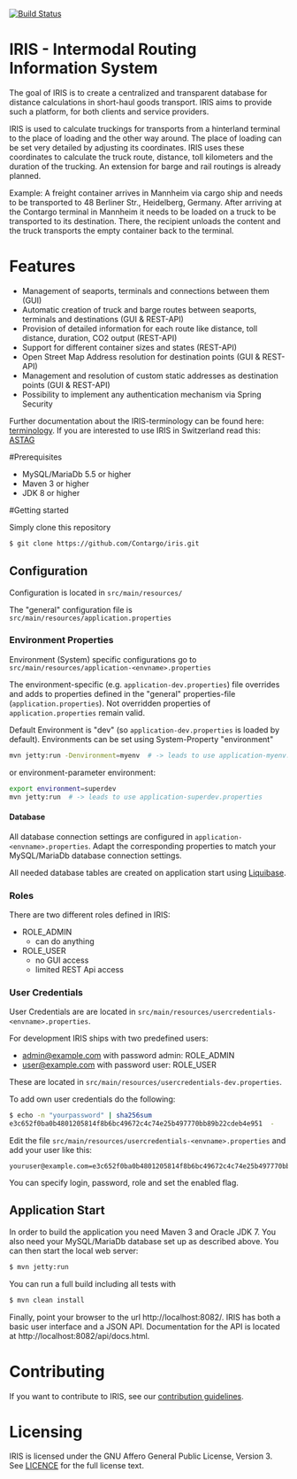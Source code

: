 [![Build Status](https://travis-ci.org/Contargo/iris.svg?branch=master)](https://travis-ci.org/Contargo/iris)

IRIS - Intermodal Routing Information System
=========

The goal of IRIS is to create a centralized and transparent database for distance calculations in short-haul goods transport.
IRIS aims to provide such a platform, for both clients and service providers.

IRIS is used to calculate truckings for transports from a hinterland terminal to the place of loading and the other way around.
The place of loading can be set very detailed by adjusting its coordinates.
IRIS uses these coordinates to calculate the truck route, distance, toll kilometers and the duration of the trucking.
An extension for barge and rail routings is already planned.

Example: A freight container arrives in Mannheim via cargo ship and needs to be transported to 48 Berliner Str., Heidelberg, Germany.
After arriving at the Contargo terminal in Mannheim it needs to be loaded on a truck to be transported to its destination.
There, the recipient unloads the content and the truck transports the empty container back to the terminal.

# Features
* Management of seaports, terminals and connections between them (GUI)
* Automatic creation of truck and barge routes between seaports, terminals and destinations (GUI & REST-API)
* Provision of detailed information for each route like distance, toll distance, duration, CO2 output (REST-API)
* Support for different container sizes and states (REST-API)
* Open Street Map Address resolution for destination points (GUI & REST-API)
* Management and resolution of custom static addresses as destination points (GUI & REST-API)
* Possibility to implement any authentication mechanism via Spring Security

Further documentation about the IRIS-terminology can be found here: [terminology](docs/terminology.md).
If you are interested to use IRIS in Switzerland read this: [ASTAG](docs/astag.md)


#Prerequisites
 - MySQL/MariaDb 5.5 or higher
 - Maven 3 or higher
 - JDK 8 or higher


#Getting started

Simply clone this repository
```sh
$ git clone https://github.com/Contargo/iris.git
```

## Configuration

Configuration is located in ```src/main/resources/```

The "general" configuration file is ```src/main/resources/application.properties```


### Environment Properties

Environment (System) specific configurations go to ```src/main/resources/application-<envname>.properties``` 

The environment-specific (e.g. ```application-dev.properties```) file overrides and adds to properties defined in the "general" properties-file (```application.properties```). Not overridden properties of ```application.properties``` remain valid.

Default Environment is "dev" (so ```application-dev.properties``` is loaded by default). Environments can be set using System-Property "environment" 

```sh
mvn jetty:run -Denvironment=myenv  # -> leads to use application-myenv.properties
```
or environment-parameter environment:
```sh
export environment=superdev
mvn jetty:run  # -> leads to use application-superdev.properties
```

#### Database

All database connection settings are configured in ```application-<envname>.properties```. Adapt the corresponding properties to match your MySQL/MariaDb database connection settings.

All needed database tables are created on application start using [Liquibase](http://www.liquibase.org/).


### Roles

There are two different roles defined in IRIS:

- ROLE_ADMIN
  - can do anything
- ROLE_USER
  - no GUI access
  - limited REST Api access


### User Credentials

User Credentials are are located in ```src/main/resources/usercredentials-<envname>.properties```.

For development IRIS ships with two predefined users:
- admin@example.com with password admin: ROLE_ADMIN
- user@example.com with password user: ROLE_USER

These are located in ```src/main/resources/usercredentials-dev.properties```.

To add own user credentials do the following:
```sh
$ echo -n "yourpassword" | sha256sum
e3c652f0ba0b4801205814f8b6bc49672c4c74e25b497770bb89b22cdeb4e951  -
```
Edit the file ```src/main/resources/usercredentials-<envname>.properties``` and add your user like this:
```
youruser@example.com=e3c652f0ba0b4801205814f8b6bc49672c4c74e25b497770bb89b22cdeb4e951,ROLE_USER,enabled
```

You can specify login, password, role and set the enabled flag.


## Application Start

In order to build the application you need Maven 3 and Oracle JDK 7. You also need your MySQL/MariaDb database set up as described above. You can then start the local web server:
```sh
$ mvn jetty:run
```
You can run a full build including all tests with
```sh
$ mvn clean install
```
Finally, point your browser to the url http://localhost:8082/. IRIS has both a basic user interface and a JSON API. Documentation for the API is located at http://localhost:8082/api/docs.html.


# Contributing

If you want to contribute to IRIS, see our [contribution guidelines](CONTRIBUTING.md).


# Licensing

IRIS is licensed under the GNU Affero General Public License, Version 3. See [LICENCE](LICENSE) for the full license text.
